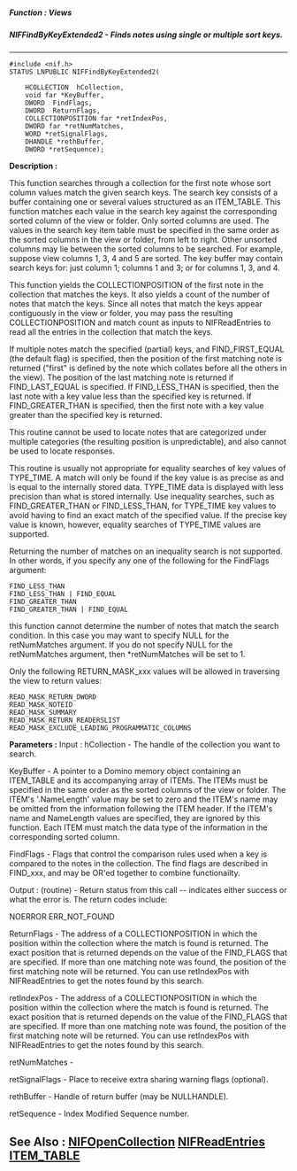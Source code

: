 ##### Function : Views
##### NIFFindByKeyExtended2 - Finds notes using single or multiple sort keys.
---
```
#include <nif.h>
STATUS LNPUBLIC NIFFindByKeyExtended2(

	HCOLLECTION  hCollection,
	void far *KeyBuffer,
	DWORD  FindFlags,
	DWORD  ReturnFlags,
	COLLECTIONPOSITION far *retIndexPos,
	DWORD far *retNumMatches,
	WORD *retSignalFlags,
	DHANDLE *rethBuffer,
	DWORD *retSequence);
```
**Description :**

This function searches through a collection for the first note whose sort 
column values match the given search keys.  The search key consists of a buffer 
containing one or several values structured as an ITEM_TABLE. This function 
matches each value in the search key against the corresponding sorted column of 
the view or folder. Only sorted columns are used. The values in the search key 
item table must be specified in the same order as the sorted columns in the 
view or folder, from left to right.  Other unsorted columns may lie between the 
sorted columns to be searched.  For example, suppose view columns 1, 3, 4 and 5 
are sorted.  The key buffer may contain search keys for: just column 1; columns 
1 and 3; or for columns 1, 3, and 4.

This function yields the COLLECTIONPOSITION of the first note in the collection 
that matches the keys. It also yields a count of the number of notes that match 
the keys. Since all notes that match the keys appear contiguously in the view 
or folder, you may pass the resulting COLLECTIONPOSITION and match count as 
inputs to NIFReadEntries to read all the entries in the collection that match 
the keys.

If multiple notes match the specified (partial) keys, and FIND_FIRST_EQUAL (the 
default flag) is specified, then the position of the first matching note is 
returned ("first" is defined by the note which collates before all the others 
in the view).  The position of the last matching note is returned if 
FIND_LAST_EQUAL is specified.  If FIND_LESS_THAN is specified, then the last 
note with a key value less than the specified key is returned.  If 
FIND_GREATER_THAN is specified, then the first note with a key value greater 
than the specified key is returned.

This routine cannot be used to locate notes that are categorized under multiple 
categories (the resulting position is unpredictable), and also cannot be used 
to locate responses.

This routine is usually not appropriate for equality searches of key values of 
TYPE_TIME.  A match will only be found if the key value is as precise as and is 
equal to the internally stored data.  TYPE_TIME data is displayed with less 
precision than what is stored internally.  Use inequality searches, such as 
FIND_GREATER_THAN or FIND_LESS_THAN, for TYPE_TIME key values to avoid having 
to find an exact match of the specified value.  If the precise key value is 
known, however, equality searches of TYPE_TIME values are supported.

Returning the number of matches on an inequality search is not supported.  In 
other words, if you specify any one of the following for the FindFlags argument:

	FIND_LESS_THAN
	FIND_LESS_THAN | FIND_EQUAL
	FIND_GREATER_THAN
	FIND_GREATER_THAN | FIND_EQUAL

this function cannot determine the number of notes that match the search 
condition.  In this case you may want to specify NULL for the retNumMatches 
argument.  If you do not specify NULL for the retNumMatches argument, then 
*retNumMatches will be set to 1.

Only the following RETURN_MASK_xxx values will be allowed in traversing the 
view to return values:

	READ_MASK_RETURN_DWORD
	READ_MASK_NOTEID
	READ_MASK_SUMMARY
	READ_MASK_RETURN_READERSLIST
	READ_MASK_EXCLUDE_LEADING_PROGRAMMATIC_COLUMNS

**Parameters :**
Input :
hCollection  -  The handle of the collection you want to search.

KeyBuffer  -  A pointer to a Domino memory object containing an ITEM_TABLE and its accompanying array of ITEMs.  The ITEMs must be specified in the same order as the sorted columns of the view or folder.  The ITEM's  '.NameLength' value may be set to zero and the ITEM's name may be omitted from the information following the ITEM header.  If the ITEM's name and NameLength values are specified, they are ignored by this function.  Each ITEM must match the data type of the information in the corresponding sorted column. 

FindFlags  -  Flags that control the comparison rules used when a key is compared to the notes in the collection. The find flags are described in FIND_xxx, and may be OR'ed together to combine functionailty.

Output :
(routine)  -  Return status from this call -- indicates either success or what the error is. The return codes include:

NOERROR
ERR_NOT_FOUND


ReturnFlags  -  The address of a COLLECTIONPOSITION in which the position within the collection where the match is found is returned. The exact position that is returned depends on the value of the FIND_FLAGS that are specified.  If more than one matching note was found, the position of the first matching note will be returned.  You can use retIndexPos with NIFReadEntries to get the notes found by this search.

retIndexPos  -  The address of a COLLECTIONPOSITION in which the position within the collection where the match is found is returned. The exact position that is returned depends on the value of the FIND_FLAGS that are specified.  If more than one matching note was found, the position of the first matching note will be returned.  You can use retIndexPos with NIFReadEntries to get the notes found by this search.

retNumMatches  -  

retSignalFlags  -  Place to receive extra sharing warning flags (optional).

rethBuffer  -  Handle of return buffer (may be NULLHANDLE).

retSequence  -  Index Modified Sequence number.


**See Also :**
[NIFOpenCollection](/reference/Func/NIFOpenCollection)
[NIFReadEntries](/reference/Func/NIFReadEntries)
[ITEM_TABLE](/reference/Data/ITEM_TABLE)
---
